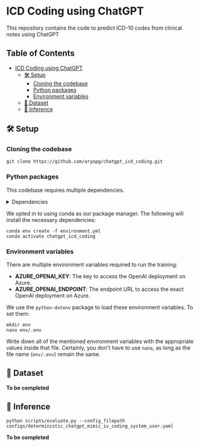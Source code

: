 # ICD Coding using ChatGPT

This repository contains the code to predict ICD-10 codes from clinical notes using ChatGPT

<!-- omit in toc -->
## Table of Contents
- [ICD Coding using ChatGPT](#icd-coding-using-chatgpt)
  - [🛠️ Setup](#️-setup)
    - [Cloning the codebase](#cloning-the-codebase)
    - [Python packages](#python-packages)
    - [Environment variables](#environment-variables)
  - [💾 Dataset](#-dataset)
  - [🤖 Inference](#-inference)

## 🛠️ Setup
### Cloning the codebase

```
git clone https://github.com/aryopg/chatgpt_icd_coding.git
```

### Python packages
This codebase requires multiple dependencies.
<details>
<summary>Dependencies</summary>

```
- pip
- numpy
- pydantic
- python-dotenv
- black
- isort
- tqdm
- pandas
- matplotlib
- scikit-learn
```
</details>

We opted in to using conda as our package manager. The following will install the necessary dependencies:
```
conda env create -f environment.yml
conda activate chatgpt_icd_coding
```

### Environment variables

There are multiple environment variables required to run the training:

- **AZURE_OPENAI_KEY**: The key to access the OpenAI deployment on Azure.
- **AZURE_OPENAI_ENDPOINT**: The endpoint URL to access the exact OpenAI deployment on Azure.

We use the `python-dotenv` package to load these environment variables. To set them:

```
mkdir env
nano env/.env
```

Write down all of the mentioned environment variables with the appropriate values inside that file.
Certainly, you don't have to use `nano`, as long as the file name (`env/.env`) remain the same.

## 💾 Dataset

**To be completed**

## 🤖 Inference

```
python scripts/evaluate.py --config_filepath configs/deterministic_chatgpt_mimic_iv_coding_system_user.yaml
```

**To be completed**